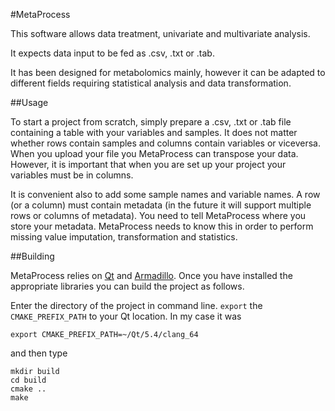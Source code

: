 #MetaProcess

This software allows data treatment, univariate and multivariate analysis.

It expects data input to be fed as .csv, .txt or .tab.

It has been designed for metabolomics mainly, however it can be adapted to different fields requiring statistical analysis and data transformation.

##Usage

To start a project from scratch, simply prepare a .csv, .txt or .tab file containing a table with your variables and samples. It does not matter whether rows contain samples and columns contain variables or viceversa. When you upload your file you MetaProcess can transpose your data. However, it is important that when you are set up your project your variables must be in columns.

It is convenient also to add some sample names and variable names. A row (or a column) must contain metadata (in the future it will support multiple rows or columns of metadata). You need to tell MetaProcess where you store your metadata. MetaProcess needs to know this in order to perform missing value imputation, transformation and statistics.

##Building

MetaProcess relies on [Qt](https://www.qt.io/) and [Armadillo](http://arma.sourceforge.net/). Once you have installed the appropriate libraries you can build the project as follows.

Enter the directory of the project in command line. `export` the `CMAKE_PREFIX_PATH` to your Qt location. In my case it was
```
export CMAKE_PREFIX_PATH=~/Qt/5.4/clang_64
```
and then type
```
mkdir build 
cd build 
cmake ..
make 
```